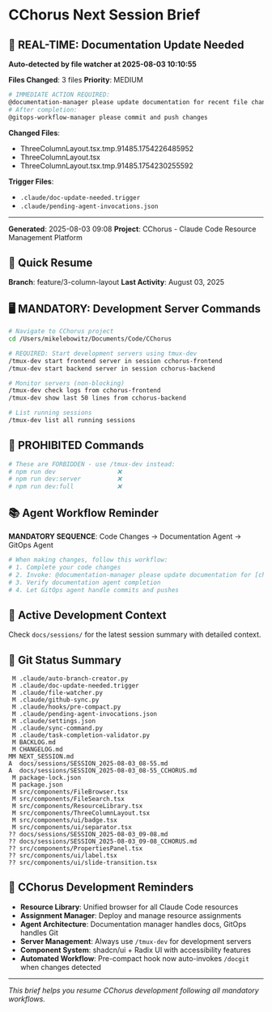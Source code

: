 # CChorus Next Session Brief

## 🔔 REAL-TIME: Documentation Update Needed

**Auto-detected by file watcher at 2025-08-03 10:10:55**

**Files Changed**: 3 files
**Priority**: MEDIUM

```bash
# IMMEDIATE ACTION REQUIRED:
@documentation-manager please update documentation for recent file changes
# After completion:
@gitops-workflow-manager please commit and push changes
```

**Changed Files**:
- ThreeColumnLayout.tsx.tmp.91485.1754226485952
- ThreeColumnLayout.tsx
- ThreeColumnLayout.tsx.tmp.91485.1754230255592


**Trigger Files**: 
- `.claude/doc-update-needed.trigger`
- `.claude/pending-agent-invocations.json`

---



**Generated**: 2025-08-03 09:08
**Project**: CChorus - Claude Code Resource Management Platform

## 🚀 Quick Resume

**Branch**: feature/3-column-layout
**Last Activity**: August 03, 2025

## 🖥️ MANDATORY: Development Server Commands

```bash
# Navigate to CChorus project
cd /Users/mikelebowitz/Documents/Code/CChorus

# REQUIRED: Start development servers using tmux-dev
/tmux-dev start frontend server in session cchorus-frontend
/tmux-dev start backend server in session cchorus-backend

# Monitor servers (non-blocking)
/tmux-dev check logs from cchorus-frontend
/tmux-dev show last 50 lines from cchorus-backend

# List running sessions
/tmux-dev list all running sessions
```

## 🚫 PROHIBITED Commands

```bash
# These are FORBIDDEN - use /tmux-dev instead:
# npm run dev                 ❌
# npm run dev:server          ❌
# npm run dev:full            ❌
```

## 📚 Agent Workflow Reminder

**MANDATORY SEQUENCE**: Code Changes → Documentation Agent → GitOps Agent

```bash
# When making changes, follow this workflow:
# 1. Complete your code changes
# 2. Invoke: @documentation-manager please update documentation for [changes]
# 3. Verify documentation agent completion
# 4. Let GitOps agent handle commits and pushes
```

## 🎯 Active Development Context

Check `docs/sessions/` for the latest session summary with detailed context.

## 📂 Git Status Summary

```
 M .claude/auto-branch-creator.py
 M .claude/doc-update-needed.trigger
 M .claude/file-watcher.py
 M .claude/github-sync.py
 M .claude/hooks/pre-compact.py
 M .claude/pending-agent-invocations.json
 M .claude/settings.json
 M .claude/sync-command.py
 M .claude/task-completion-validator.py
 M BACKLOG.md
 M CHANGELOG.md
MM NEXT_SESSION.md
A  docs/sessions/SESSION_2025-08-03_08-55.md
A  docs/sessions/SESSION_2025-08-03_08-55_CCHORUS.md
 M package-lock.json
 M package.json
 M src/components/FileBrowser.tsx
 M src/components/FileSearch.tsx
 M src/components/ResourceLibrary.tsx
 M src/components/ThreeColumnLayout.tsx
 M src/components/ui/badge.tsx
 M src/components/ui/separator.tsx
?? docs/sessions/SESSION_2025-08-03_09-08.md
?? docs/sessions/SESSION_2025-08-03_09-08_CCHORUS.md
?? src/components/PropertiesPanel.tsx
?? src/components/ui/label.tsx
?? src/components/ui/slide-transition.tsx

```

## 🔧 CChorus Development Reminders

- **Resource Library**: Unified browser for all Claude Code resources
- **Assignment Manager**: Deploy and manage resource assignments  
- **Agent Architecture**: Documentation manager handles docs, GitOps handles Git
- **Server Management**: Always use `/tmux-dev` for development servers
- **Component System**: shadcn/ui + Radix UI with accessibility features
- **Automated Workflow**: Pre-compact hook now auto-invokes `/docgit` when changes detected

---

*This brief helps you resume CChorus development following all mandatory workflows.*
